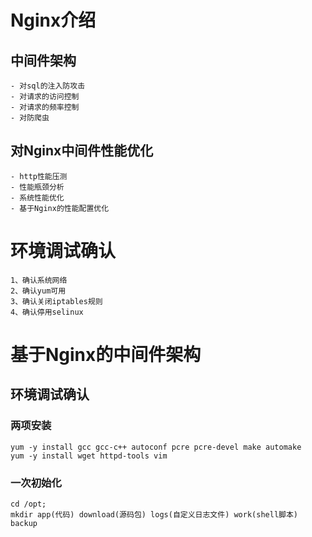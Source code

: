 # Nginx介绍

## 中间件架构

    - 对sql的注入防攻击
    - 对请求的访问控制
    - 对请求的频率控制
    - 对防爬虫

## 对Nginx中间件性能优化

    - http性能压测
    - 性能瓶颈分析
    - 系统性能优化
    - 基于Nginx的性能配置优化

# 环境调试确认

    1、确认系统网络
    2、确认yum可用
    3、确认关闭iptables规则
    4、确认停用selinux

# 基于Nginx的中间件架构

## 环境调试确认

### 两项安装
    yum -y install gcc gcc-c++ autoconf pcre pcre-devel make automake
    yum -y install wget httpd-tools vim

### 一次初始化
    cd /opt;
    mkdir app(代码) download(源码包) logs(自定义日志文件) work(shell脚本) backup




